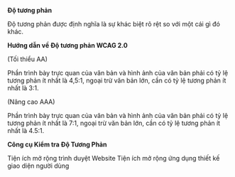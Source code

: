 **Độ tương phản**

Độ tương phản được định nghĩa là sự khác biệt rõ rệt so với một cái gì đó khác.

**Hướng dẫn về Độ tương phản WCAG 2.0**

(Tối thiểu AA)

Phần trình bày trực quan của văn bản và hình ảnh của văn bản phải có tỷ lệ tương phản ít nhất là 4,5:1, ngoại trừ văn bản lớn, cần có tỷ lệ tương phản ít nhất là 3:1.

(Nâng cao AAA)

Phần trình bày trực quan của văn bản và hình ảnh của văn bản phải có tỷ lệ tương phản ít nhất là 7:1, ngoại trừ văn bản lớn, cần có tỷ lệ tương phản ít nhất là 4.5:1.

**Công cụ Kiểm tra Độ Tương Phản**

Tiện ích mở rộng trình duyệt
Website
Tiện ích mở rộng ứng dụng thiết kế giao diện người dùng